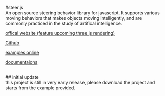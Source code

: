 #steer.js
<br/>
An open source steering behavior library for javascript. 
It supports various moving behaviors that makes objects moving intelligently, and are commonly practiced in the study of artifical intelligence.

<a target="_blank" style="border-bottom:1px dotted;" href="http://www.codelab.tw/steerjs/">offical website (feature upcoming three.js rendering)</a>

<a target="_blank" style="border-bottom:1px dotted;" href="https://github.com/amoyeh/steer.js">Github</a>

<a target="_blank" style="border-bottom:1px dotted;" href="http://www.codelab.tw/steerjs/example/">examples online</a>

<a target="_blank" style="border-bottom:1px dotted;" href="http://www.codelab.tw/steerjs/doc/">documentaions</a>

<br/>
## initial update
<br/>
this project is still in very early release, please download the project and starts from the example provided.